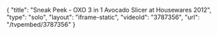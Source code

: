 {
    "title": "Sneak Peek - OXO 3 in 1 Avocado Slicer at Housewares 2012",
    "type": "solo",
    "layout": "iframe-static",
    "videoId": "3787356",
    "url": "\/tvpembed\/3787356"
}